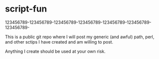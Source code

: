 script-fun
==========

123456789-123456789-123456789-123456789-123456789-123456789-123456789-

This is a public git repo where I will post my generic (and awful)
path, perl, and other sctips I have created and am willing to post.

Anything I create should be used at your own risk.
